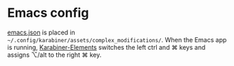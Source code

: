 # Emacs config
[emacs.json](./emacs.json) is placed in `~/.config/karabiner/assets/complex_modifications/`. When the Emacs app is running, [Karabiner-Elements](https://karabiner-elements.pqrs.org/) switches the left ctrl and  ⌘ keys and assigns ⌥/alt to the right ⌘ key.
